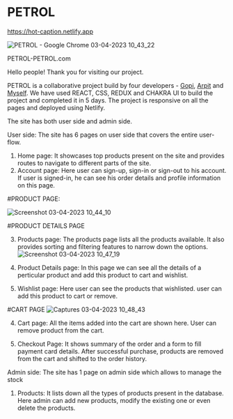 # PETROL

https://hot-caption.netlify.app

![PETROL - Google Chrome 03-04-2023 10_43_22](https://user-images.githubusercontent.com/110247476/229423774-8be01bf0-2bc8-4586-a7bc-785d76bdba85.png)


PETROL-PETROL.com

Hello people! Thank you for visiting our project. 

PETROL is a collaborative project build by four developers - [Gopi](https://github.com/ErGopiVishwakarma), [Arpit](https://github.com/arpit10saluja)
and [Myself](https://github.com/Sudip-C). We have used REACT, CSS, REDUX and CHAKRA UI to build the project and completed it in 5 days.
The project is responsive on all the pages and deployed using Netlify.

The site has both user side and admin side.

User side: The site has 6 pages on user side that covers the entire user-flow.

1.	Home page: It showcases top products present on the site and provides routes to navigate to different parts of the site.
2.	Account page: Here user can sign-up, sign-in or sign-out to his account. If user is signed-in, he can see his order details and profile information on this      page.


#PRODUCT PAGE:

![Screenshot 03-04-2023 10_44_10](https://user-images.githubusercontent.com/110247476/229859963-84c7f054-abbb-4643-bef7-0638df77f8e6.png)


#PRODUCT DETAILS PAGE


3.	Products page: The products page lists all the products available. It also provides sorting and filtering features to narrow down the options.
![Screenshot 03-04-2023 10_47_19](https://user-images.githubusercontent.com/110247476/229423982-f9c1794d-aa6f-4b73-a96e-301a00796f36.png)

4.  Product Details page: In this page we can see all the details of a perticular product and add this product to cart and wishlist.
5.  Wishlist page: Here user can see the products that wishlisted. user can add this product to cart or remove.


#CART PAGE
![Captures 03-04-2023 10_48_43](https://user-images.githubusercontent.com/110247476/229860784-6f49916d-9174-431d-82d0-b57d1ced3eb9.png)

4.  Cart page: All the items added into the cart are shown here. User can remove product from the cart.


5.	Checkout Page: It shows summary of the order and a form to fill payment card details. After successful purchase, products are removed from the cart and shifted to the order history.

Admin side: The site has 1 page on admin side which allows to manage the stock  
1.	Products: It lists down all the types of products present in the database. Here admin can add new products, modify the existing one or even delete the products.
